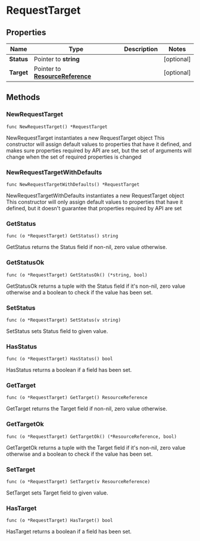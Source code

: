 # RequestTarget

## Properties

|Name | Type | Description | Notes|
|------------ | ------------- | ------------- | -------------|
|**Status** | Pointer to **string** |  | [optional] |
|**Target** | Pointer to [**ResourceReference**](ResourceReference.md) |  | [optional] |

## Methods

### NewRequestTarget

`func NewRequestTarget() *RequestTarget`

NewRequestTarget instantiates a new RequestTarget object
This constructor will assign default values to properties that have it defined,
and makes sure properties required by API are set, but the set of arguments
will change when the set of required properties is changed

### NewRequestTargetWithDefaults

`func NewRequestTargetWithDefaults() *RequestTarget`

NewRequestTargetWithDefaults instantiates a new RequestTarget object
This constructor will only assign default values to properties that have it defined,
but it doesn't guarantee that properties required by API are set

### GetStatus

`func (o *RequestTarget) GetStatus() string`

GetStatus returns the Status field if non-nil, zero value otherwise.

### GetStatusOk

`func (o *RequestTarget) GetStatusOk() (*string, bool)`

GetStatusOk returns a tuple with the Status field if it's non-nil, zero value otherwise
and a boolean to check if the value has been set.

### SetStatus

`func (o *RequestTarget) SetStatus(v string)`

SetStatus sets Status field to given value.

### HasStatus

`func (o *RequestTarget) HasStatus() bool`

HasStatus returns a boolean if a field has been set.

### GetTarget

`func (o *RequestTarget) GetTarget() ResourceReference`

GetTarget returns the Target field if non-nil, zero value otherwise.

### GetTargetOk

`func (o *RequestTarget) GetTargetOk() (*ResourceReference, bool)`

GetTargetOk returns a tuple with the Target field if it's non-nil, zero value otherwise
and a boolean to check if the value has been set.

### SetTarget

`func (o *RequestTarget) SetTarget(v ResourceReference)`

SetTarget sets Target field to given value.

### HasTarget

`func (o *RequestTarget) HasTarget() bool`

HasTarget returns a boolean if a field has been set.



